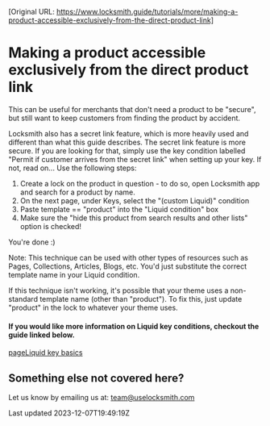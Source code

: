 [Original URL: https://www.locksmith.guide/tutorials/more/making-a-product-accessible-exclusively-from-the-direct-product-link]

# Making a product accessible exclusively from the direct product link

This can be useful for merchants that don't need a product to be "secure", but still want to keep customers from finding the product by accident.

Locksmith also has a secret link feature, which is more heavily used and different than what this guide describes. The secret link feature is more secure. If you are looking for that, simply use the key condition labelled "Permit if customer arrives from the secret link" when setting up your key. If not, read on... Use the following steps:

1. Create a lock on the product in question - to do so, open Locksmith app and search for a product by name.
2. On the next page, under Keys, select the "(custom Liquid)" condition
3. Paste template == "product" into the "Liquid condition" box
4. Make sure the "hide this product from search results and other lists" option is checked!

You're done :)

Note: This technique can be used with other types of resources such as Pages, Collections, Articles, Blogs, etc. You'd just substitute the correct template name in your Liquid condition.

If this technique isn't working, it's possible that your theme uses a non-standard template name (other than "product"). To fix this, just update "product" in the lock to whatever your theme uses.

#### If you would like more information on Liquid key conditions, checkout the guide linked below.
[pageLiquid key basics](/keys/more/liquid-key-basics)
## Something else not covered here?

Let us know by emailing us at: team@uselocksmith.com

Last updated 2023-12-07T19:49:19Z